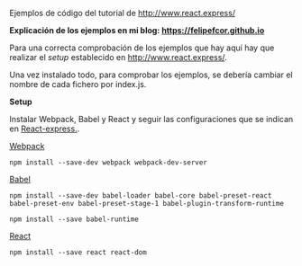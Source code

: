 Ejemplos de código del tutorial de http://www.react.express/

**Explicación de los ejemplos en mi blog: https://felipefcor.github.io**

Para una correcta comprobación de los ejemplos que hay aquí hay que realizar el _setup_ establecido en http://www.react.express/.

Una vez instalado todo, para comprobar los ejemplos, se debería cambiar el nombre de cada fichero por index.js.

**Setup**

Instalar Webpack, Babel y React y seguir las configuraciones que se indican en [React-express.](http://www.react.express/setup).                                                  

[Webpack](http://www.react.express/webpack)
```
npm install --save-dev webpack webpack-dev-server
```
[Babel](http://www.react.express/babel)

```
npm install --save-dev babel-loader babel-core babel-preset-react babel-preset-env babel-preset-stage-1 babel-plugin-transform-runtime

npm install --save babel-runtime
```
[React](http://www.react.express/react_setup)

```
npm install --save react react-dom
```
